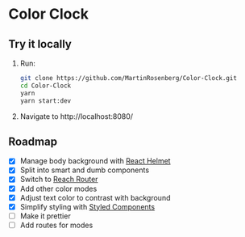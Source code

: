 # Color Clock

## Try it locally

1. Run:
    ```bash
    git clone https://github.com/MartinRosenberg/Color-Clock.git
    cd Color-Clock
    yarn
    yarn start:dev
    ```
2. Navigate to http://localhost:8080/

## Roadmap

- [x] Manage body background with [React Helmet](https://github.com/nfl/react-helmet)
- [x] Split into smart and dumb components
- [x] Switch to [Reach Router](https://github.com/reach/router)
- [x] Add other color modes
- [x] Adjust text color to contrast with background
- [x] Simplify styling with [Styled Components](https://github.com/styled-components/styled-components)
- [ ] Make it prettier
- [ ] Add routes for modes
